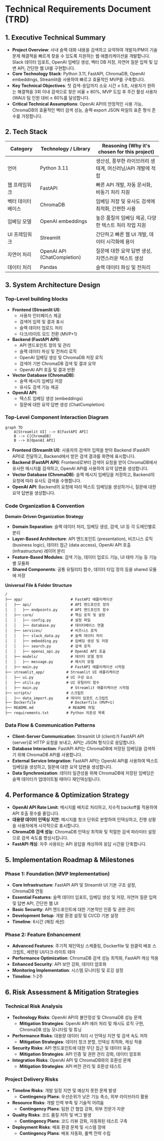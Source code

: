 # Technical Requirements Document (TRD)

## 1. Executive Technical Summary
- **Project Overview**: 사내 슬랙 대화 내용을 검색하고 요약하여 개발자/PM이 기술 문제 해결책을 빠르게 찾을 수 있도록 지원하는 웹 애플리케이션을 개발합니다. Slack 데이터 임포트, OpenAI 임베딩 생성, 벡터 DB 저장, 자연어 질문 입력 및 답변 API, 간단한 웹 UI를 구현합니다.
- **Core Technology Stack**: Python 3.11, FastAPI, ChromaDB, OpenAI embeddings, Streamlit을 사용하여 빠르고 효율적인 MVP를 구축합니다.
- **Key Technical Objectives**: 첫 검색-응답까지 소요 시간 ≤ 5초, 사용자가 원하는 해결책을 3회 이내 검색으로 찾은 비율 ≥ 80%, MVP 도입 후 주간 활성 사용자(WAU) 팀 인원 대비 ≥ 60%를 달성합니다.
- **Critical Technical Assumptions**: OpenAI API의 안정적인 사용 가능, ChromaDB의 효율적인 벡터 검색 성능, 슬랙 export JSON 파일의 표준 형식 준수를 가정합니다.

## 2. Tech Stack

| Category          | Technology / Library        | Reasoning (Why it's chosen for this project) |
| ----------------- | --------------------------- | -------------------------------------------- |
| 언어              | Python 3.11                 | 생산성, 풍부한 라이브러리 생태계, 머신러닝/API 개발에 적합 |
| 웹 프레임워크      | FastAPI                     | 빠른 API 개발, 자동 문서화, 비동기 처리 지원 |
| 벡터 데이터베이스   | ChromaDB                    | 임베딩 저장 및 유사도 검색에 최적화, 간편한 사용 |
| 임베딩 모델       | OpenAI embeddings           | 높은 품질의 임베딩 제공, 다양한 텍스트 처리 작업 지원 |
| UI 프레임워크      | Streamlit                   | 간단하고 빠른 웹 UI 개발, 데이터 시각화에 용이 |
| 자연어 처리       | OpenAI API (ChatCompletion) | 질문에 대한 요약 답변 생성, 자연스러운 텍스트 생성 |
| 데이터 처리        | Pandas                      | 슬랙 데이터 파싱 및 전처리 |

## 3. System Architecture Design

### Top-Level building blocks
- **Frontend (Streamlit UI)**:
    - 사용자 인터페이스 제공
    - 검색어 입력 및 결과 표시
    - 슬랙 데이터 업로드 처리
    - 다크/라이트 모드 전환 (MVP+1)
- **Backend (FastAPI API)**:
    - API 엔드포인트 정의 및 관리
    - 슬랙 데이터 파싱 및 전처리 로직
    - OpenAI 임베딩 생성 및 ChromaDB 저장 로직
    - 검색어 기반 ChromaDB 검색 및 결과 요약
    - OpenAI API 호출 및 결과 반환
- **Vector Database (ChromaDB)**:
    - 슬랙 메시지 임베딩 저장
    - 유사도 검색 기능 제공
- **OpenAI API**:
    - 텍스트 임베딩 생성 (embeddings)
    - 질문에 대한 요약 답변 생성 (ChatCompletion)

### Top-Level Component Interaction Diagram

```mermaid
graph TD
    A[Streamlit UI] --> B[FastAPI API]
    B --> C[ChromaDB]
    B --> D[OpenAI API]
```

- **Frontend (Streamlit UI)**: 사용자의 검색어 입력을 받아 Backend (FastAPI API)로 전달하고, Backend에서 받은 검색 결과를 화면에 표시합니다.
- **Backend (FastAPI API)**: Frontend로부터 검색어 요청을 받아 ChromaDB에서 유사한 메시지를 검색하고, OpenAI API를 사용하여 요약 답변을 생성합니다.
- **Vector Database (ChromaDB)**: 슬랙 메시지 임베딩을 저장하고, Backend의 요청에 따라 유사도 검색을 수행합니다.
- **OpenAI API**: Backend의 요청에 따라 텍스트 임베딩을 생성하거나, 질문에 대한 요약 답변을 생성합니다.

### Code Organization & Convention
**Domain-Driven Organization Strategy**
- **Domain Separation**: 슬랙 데이터 처리, 임베딩 생성, 검색, UI 등 각 도메인별로 분리
- **Layer-Based Architecture**: API 엔드포인트 (presentation), 비즈니스 로직 (business logic), 데이터 접근 (data access), OpenAI API 호출 (infrastructure) 레이어 분리
- **Feature-Based Modules**: 검색 기능, 데이터 업로드 기능, UI 테마 기능 등 기능별 모듈화
- **Shared Components**: 공통 유틸리티 함수, 데이터 타입 정의 등을 shared 모듈에 저장

**Universal File & Folder Structure**
```
/
├── app/                      # FastAPI 애플리케이션
│   ├── api/                  # API 엔드포인트 정의
│   │   ├── endpoints.py      # API 엔드포인트 함수
│   ├── core/                 # 핵심 로직 및 설정
│   │   ├── config.py         # 설정 파일
│   │   ├── database.py       # 데이터베이스 연결
│   ├── services/             # 비즈니스 로직
│   │   ├── slack_data.py     # 슬랙 데이터 처리
│   │   ├── embedding.py      # 임베딩 생성 및 저장
│   │   ├── search.py         # 검색 로직
│   │   ├── openai_api.py     # OpenAI API 호출
│   ├── models/               # 데이터 모델 정의
│   │   ├── message.py        # 메시지 모델
│   ├── main.py               # FastAPI 애플리케이션 시작점
├── streamlit_app/          # Streamlit UI 애플리케이션
│   ├── ui.py               # UI 구성 요소
│   ├── utils.py            # UI 유틸리티 함수
│   ├── main.py               # Streamlit 애플리케이션 시작점
├── scripts/                # 스크립트
│   ├── data_import.py      # 데이터 임포트 스크립트
├── Dockerfile                # Dockerfile (MVP+1)
├── README.md                # README 파일
├── requirements.txt        # Python 의존성 목록
```

### Data Flow & Communication Patterns
- **Client-Server Communication**: Streamlit UI (client)가 FastAPI API (server)로 HTTP 요청을 보내고, API는 JSON 형식으로 응답합니다.
- **Database Interaction**: FastAPI API는 ChromaDB에 저장된 임베딩을 검색하기 위해 ChromaDB API를 사용합니다.
- **External Service Integration**: FastAPI API는 OpenAI API를 사용하여 텍스트 임베딩을 생성하고, 질문에 대한 요약 답변을 생성합니다.
- **Data Synchronization**: 데이터 일관성을 위해 ChromaDB에 저장된 임베딩은 슬랙 데이터가 업데이트될 때마다 재인덱싱됩니다.

## 4. Performance & Optimization Strategy
- **OpenAI API Rate Limit**: 메시지를 배치로 처리하고, 지수적 backoff를 적용하여 API 호출 횟수를 줄입니다.
- **대용량 데이터 인덱싱 지연**: 메시지를 청크 단위로 분할하여 인덱싱하고, 진행 상황을 사용자에게 시각적으로 표시합니다.
- **ChromaDB 검색 성능**: ChromaDB 인덱싱 최적화 및 적절한 검색 파라미터 설정으로 검색 속도를 향상시킵니다.
- **FastAPI 캐싱**: 자주 사용되는 API 응답을 캐싱하여 응답 시간을 단축합니다.

## 5. Implementation Roadmap & Milestones
### Phase 1: Foundation (MVP Implementation)
- **Core Infrastructure**: FastAPI API 및 Streamlit UI 기본 구조 설정, ChromaDB 연동
- **Essential Features**: 슬랙 데이터 임포트, 임베딩 생성 및 저장, 자연어 질문 입력 및 답변 API, 간단한 웹 UI
- **Basic Security**: API 엔드포인트에 대한 기본적인 인증 및 권한 관리
- **Development Setup**: 개발 환경 설정 및 CI/CD 기본 설정
- **Timeline**: 6시간 (해킹 세션)

### Phase 2: Feature Enhancement
- **Advanced Features**: 주기적 재인덱싱 스케줄링, Dockerfile 및 원클릭 배포 스크립트, 세련된 UI/다크·라이트 테마
- **Performance Optimization**: ChromaDB 검색 성능 최적화, FastAPI 캐싱 적용
- **Enhanced Security**: API 보안 강화, 데이터 암호화
- **Monitoring Implementation**: 시스템 모니터링 및 로깅 설정
- **Timeline**: 1-2주

## 6. Risk Assessment & Mitigation Strategies
### Technical Risk Analysis
- **Technology Risks**: OpenAI API의 불안정성 및 ChromaDB 성능 문제
    - **Mitigation Strategies**: OpenAI API 에러 처리 및 재시도 로직 구현, ChromaDB 성능 모니터링 및 튜닝
- **Performance Risks**: 대용량 데이터 처리 시 인덱싱 지연 및 검색 속도 저하
    - **Mitigation Strategies**: 데이터 청크 분할, 인덱싱 최적화, 캐싱 적용
- **Security Risks**: API 엔드포인트에 대한 무단 접근 및 데이터 유출
    - **Mitigation Strategies**: API 인증 및 권한 관리 강화, 데이터 암호화
- **Integration Risks**: OpenAI API 및 ChromaDB와의 호환성 문제
    - **Mitigation Strategies**: API 버전 관리 및 호환성 테스트

### Project Delivery Risks
- **Timeline Risks**: 개발 일정 지연 및 예상치 못한 문제 발생
    - **Contingency Plans**: 우선순위가 낮은 기능 축소, 외부 라이브러리 활용
- **Resource Risks**: 개발 인력 부족 및 기술적 어려움
    - **Contingency Plans**: 팀원 간 협업 강화, 외부 전문가 자문
- **Quality Risks**: 코드 품질 저하 및 버그 발생
    - **Contingency Plans**: 코드 리뷰 강화, 자동화된 테스트 구축
- **Deployment Risks**: 배포 환경 문제 및 시스템 장애
    - **Contingency Plans**: 배포 자동화, 롤백 전략 수립
